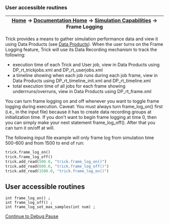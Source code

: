 ### User accessible routines

| [Home](/trick) → [Documentation Home](../Documentation-Home) → [Simulation Capabilities](Simulation-Capabilities) → Frame Logging |
|------------------------------------------------------------------|

Trick provides a means to gather simulation performance data and view it using Data Products (see [Data Products](Data-Products)).
When the user turns on the Frame Logging feature, Trick will use its Data Recording mechanism to track the following:
- execution time of each Trick and User job, view in Data Products using DP_rt_trickjobs.xml and DP_rt_userjobs.xml
- a timeline showing when each job runs during each job frame, view in Data Products using DP_rt_timeline_init.xml and DP_rt_timeline.xml
- total execution time of all jobs for each frame showing underrruns/overruns, view in Data Products using DP_rt_frame.xml

You can turn frame logging on and off whenever you want to toggle frame logging during execution.
Caveat:
You must always turn frame_log_on() first (i.e., in the input file) because it has to create data recording groups at initialization time.
If you don't want to begin frame logging at time 0, then you can simply make your next statement frame_log_off(). After that you can turn it on/off at will.

The following input file example will only frame log from simulation time 500-600 and from 1500 to end of run:

```python
trick.frame_log_on()
trick.frame_log_off()
trick.add_read(500.0, "trick.frame_log_on()")
trick.add_read(600.0, "trick.frame_log_off()")
trick.add_read(1500.0, "trick.frame_log_on()")
```

## User accessible routines

```
int frame_log_on() ;
int frame_log_off() ;
int frame_log_set_max_samples(int num) ;
```

[Continue to Debug Pause](Debug-Pause)
